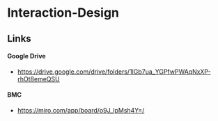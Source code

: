 # Interaction-Design

## Links

#### Google Drive
- https://drive.google.com/drive/folders/1lGb7ua_YGPfwPWAqNxXP-rhOt8emeQSU

#### BMC
- https://miro.com/app/board/o9J_lpMsh4Y=/
